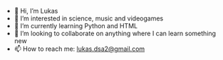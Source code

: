 - 👋 Hi, I’m Lukas
- 👀 I’m interested in science, music and videogames
- 🌱 I’m currently learning Python and HTML
- 💞️ I’m looking to collaborate on anything where I can learn something new
- 📫 How to reach me: lukas.dsa2@gmail.com

<!---
skg-17/skg-17 is a ✨ special ✨ repository because its `README.md` (this file) appears on your GitHub profile.
You can click the Preview link to take a look at your changes.
--->
